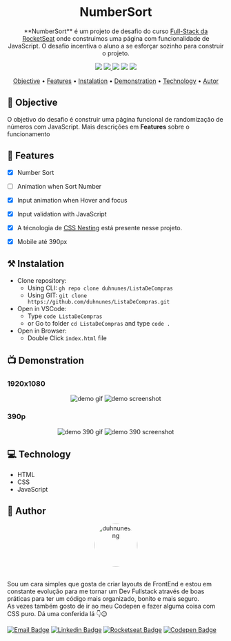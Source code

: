 <h1 align="center">NumberSort</h1>

<p align="center">
  **NumberSort** é um projeto de desafio do curso <a href="https://app.rocketseat.com.br/journey/full-stack/overview" target="_blank" rel="noopener noreferrer">Full-Stack da RocketSeat</a> onde construimos uma página com funcionalidade de JavaScript. O desafio incentiva o aluno a se esforçar sozinho para construir o projeto.
</p>

<p align="center">
  <img src="https://img.shields.io/badge/build-wip-yellow?style=flat" />
  <a href="https://choosealicense.com/licenses/mit/" target="_blank" rel="noopener noreferrer">
    <img src="https://img.shields.io/badge/license-MIT-green?style=flat" />
  </a>
  <img src="https://img.shields.io/badge/HTML-orange?style=flat" />
  <img src="https://img.shields.io/badge/CSS-blue?style=flat" />
  <img src="https://img.shields.io/badge/JavaScript-F7DF1E?style=flat" />
</p>

<p align="center">
 <a href="#objective">Objective</a> •
 <a href="#features">Features</a> • 
 <a href="#instalation">Instalation</a> • 
 <a href="#demonstration">Demonstration</a> • 
 <a href="#technology">Technology</a> • 
 <a href="#autor">Autor</a>
</p>


## 🎯 Objective
O objetivo do desafio é construir uma página funcional de randomização de números com JavaScript. Mais descrições em **Features** sobre o funcionamento


## 🔧 Features
- [x] Number Sort
- [ ] Animation when Sort Number
- [x] Input animation when Hover and focus
- [x] Input validation with JavaScript
- [x] A técnologia de <a href="https://developer.mozilla.org/en-US/docs/Web/CSS/CSS_nesting/Using_CSS_nesting" target="_blank" rel="noopener noreferrer" alt="Link para a documentação sobre CSS Nesting">CSS Nesting</a> está presente nesse projeto.
- [X] Mobile até 390px


## ⚒️ Instalation
- Clone repository:
  - Using CLI: `gh repo clone duhnunes/ListaDeCompras`
  - Using GIT: `git clone https://github.com/duhnunes/ListaDeCompras.git`
- Open in VSCode:
  - Type `code ListaDeCompras`
  - or Go to folder `cd ListaDeCompras` and type `code .`
- Open in Browser:
  - Double Click `index.html` file


## 📺 Demonstration
### 1920x1080
<p align="center">
  <img src="./.github/imgs/demo.gif" alt="demo gif" />
  <img src="./.github/imgs/demo.jpeg" alt="demo screenshot" />
</p>

### 390p
<p align="center">
  <img src="./.github/imgs/demo390.gif" alt="demo 390 gif" />
  <img src="./.github/imgs/demo390.jpeg" alt="demo 390 screenshot" />
</p>


## 💻 Technology
- HTML
- CSS
- JavaScript


## 🧔 Author
<p align="center">
  <img style="border-radius: 50%;" src="https://github.com/duhnunes.png" width="100px" alt="duhnunes.png" />
</p>

<br />
Sou um cara simples que gosta de criar layouts de FrontEnd e estou em constante evolução para me tornar um Dev Fullstack através de boas práticas para ter um código mais organizado, bonito e mais seguro.  
<br />
As vezes também gosto de ir ao meu Codepen e fazer alguma coisa com CSS puro. Dá uma conferida lá 👇😉  

<br />

[![Email Badge](https://img.shields.io/badge/-duhnunes.dev@gmail.com-D14836?style=flat-square&labelColor=D14836&logo=gmail&logoColor=white&link=mailto:duhnunes.dev@gmail.com)](mailto:duhnunes.dev@gmail.com)
[![Linkedin Badge](https://img.shields.io/badge/-duhnunes-0077B5?style=flat-square&labelColor=0077B5&logo=linkedin&logoColor=white&link=https://linkedin.com/in/duhnunes/)](https://linkedin.com/in/duhnunes/)
[![Rocketseat Badge](https://img.shields.io/badge/-duhnunes-9956f6?style=flat-square&labelColor=9956f6&logo=rocket&logoColor=white&link=https://app.rocketseat.com.br/me/duhnunes)](https://app.rocketseat.com.br/me/duhnunes)
[![Codepen Badge](https://img.shields.io/badge/-duhnunes-262626?style=flat-square&labelColor=262626&logo=codepen&logoColor=white&link=https://codepen.io/DuH-Nunes)](https://codepen.io/DuH-Nunes)
